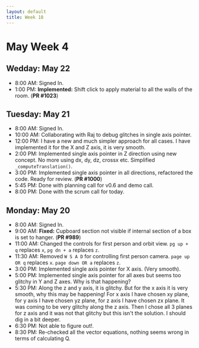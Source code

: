 ```yaml
---
layout: default
title: Week 18
---
```


# **May Week 4**
## **Wedday: May 22**
- 8:00  AM: Signed In.
- 1:00  PM: **Implemented:** Shift click to apply material to all the walls of the room. (**PR #1023**)

## **Tuesday: May 21**
- 8:00  AM: Signed In.
- 10:00 AM: Collaborating with Raj to debug glitches in single axis pointer.
- 12:00 PM: I have a new and much simpler approach for all cases. I have implemented it for the X and Z axis, it is very smooth.
- 2:00  PM: Implemented single axis pointer in Z direction using new concept. No more using dx, dy, dz, crossx etc. Simplified `_computeTranslation()`.
- 3:00  PM: Implemented single axis pointer in all directions, refactored the code. Ready for review. (**PR #1000**)
- 5:45  PM: Done with planning call for v0.6 and demo call.
- 8:00  PM: Done with the scrum call for today.

## **Monday: May 20**
- 8:00  AM: Signed In.
- 9:00  AM: **Fixed:** Cupboard section not visible if internal section of a box is set to hanger. (**PR #989**)
- 11:00 AM: Changed the controls for first person and orbit view. `pg up + q` replaces `x`, `pg dn + a` replaces `z`.
- 11:30 AM: Removed `W S A D` for controlling first person camera. `page up OR q` replaces `x`. `page down OR a` replaces `z`. 
- 3:00  PM: Implemented single axis pointer for X axis.  (Very smooth).
- 5:00  PM: Implemented single axis pointer for all axes but seems too glitchy in Y and Z axes. Why is that happening?
- 5:30  PM: Along the z and y axis, it is glitchy. But for the x axis it is very smooth, why this may be happening!
For x axis I have chosen xy plane, for y axis I have chosen yz plane, for z axis I have chosen zx plane. It was coming to be very glitchy along the z axis. Then I chose all 3 planes for z axis and it was not that glitchy but this isn't the solution. I should dig in a bit deeper.
- 6:30  PM: Not able to figure out!.
- 8:30  PM: Re-checked all the vector equations, nothing seems wrong in terms of calculating Q.
